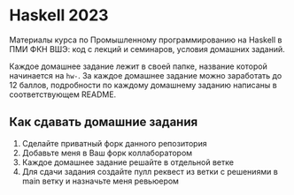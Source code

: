 # Haskell 2023

Материалы курса по Промышленному программированию на Haskell в ПМИ ФКН ВШЭ: код
с лекций и семинаров, условия домашних заданий.

Каждое домашнее задание лежит в своей папке, название которой начинается на
`hw-`. За каждое домашнее задание можно заработать до 12 баллов, подробности по
каждому домашнему заданию написаны в соответствующем README.

## Как сдавать домашние задания

1. Сделайте приватный форк данного репозитория
2. Добавьте меня в Ваш форк коллаборатором
3. Каждое домашнее задание решайте в отдельной ветке
4. Для сдачи задания создайте пулл реквест из ветки с решениями в main ветку и
назначьте меня ревьюером
